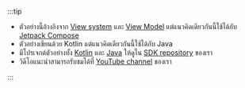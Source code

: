 :::tip

- ตัวอย่างนี้อ้างอิงจาก [View system](https://developer.android.com/reference/android/view/View) และ [View Model](https://developer.android.com/topic/libraries/architecture/viewmodel) แต่แนวคิดเดียวกันนี้ใช้ได้กับ [Jetpack Compose](https://developer.android.com/jetpack/compose)
- ตัวอย่างเขียนด้วย Kotlin แต่แนวคิดเดียวกันนี้ใช้ได้กับ Java
- มีโปรเจกต์ตัวอย่างทั้ง [Kotlin](https://github.com/logto-io/kotlin/tree/master/android-sample-kotlin) และ [Java](https://github.com/logto-io/kotlin/tree/master/android-sample-java) ให้ดูใน [SDK repository](https://github.com/logto-io/kotlin) ของเรา
- วิดีโอแนะนำสามารถรับชมได้ที่ [YouTube channel](https://youtu.be/_GSiYqTLnak) ของเรา

:::
